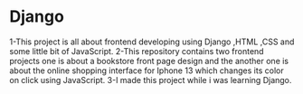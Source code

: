 # Django
1-This project is all about frontend developing using Django ,HTML ,CSS and some little bit of JavaScript.
2-This repository contains two frontend projects one is about a bookstore front page design and the another one is about the online  shopping interface for Iphone 13 which changes its color on click using JavaScript.
3-I made this project while i was learning Django.

